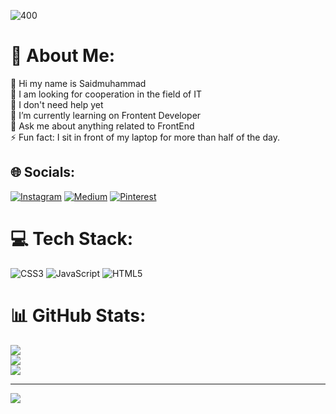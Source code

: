 
![400](https://github.com/saidmuhammad923/saidmuhammad923/assets/123629022/3f4dc5c2-f6d4-4b2b-b3d2-669bfa3da2b3)

# 💫 About Me:
🔭 Hi my name is Saidmuhammad<br>👯 I am looking for cooperation in the field of IT<br>🤝 I don't need help yet<br>🌱 I’m currently learning on Frontent Developer<br>💬 Ask me about anything related to FrontEnd<br>⚡️ Fun fact: I sit in front of my laptop for more than half of the day.


## 🌐 Socials:
[![Instagram](https://img.shields.io/badge/Instagram-%23E4405F.svg?logo=Instagram&logoColor=white)](https://instagram.com/__sa1dovvv__) [![Medium](https://img.shields.io/badge/Medium-12100E?logo=medium&logoColor=white)](https://medium.com/@__saidovvv__) [![Pinterest](https://img.shields.io/badge/Pinterest-%23E60023.svg?logo=Pinterest&logoColor=white)](https://pinterest.com/saidovsaidmuhammad923) 

# 💻 Tech Stack:
![CSS3](https://img.shields.io/badge/css3-%231572B6.svg?style=for-the-badge&logo=css3&logoColor=white) ![JavaScript](https://img.shields.io/badge/javascript-%23323330.svg?style=for-the-badge&logo=javascript&logoColor=%23F7DF1E) ![HTML5](https://img.shields.io/badge/html5-%23E34F26.svg?style=for-the-badge&logo=html5&logoColor=white)
# 📊 GitHub Stats:
![](https://github-readme-stats.vercel.app/api?username=Saidmuhammad&theme=dark&hide_border=false&include_all_commits=true&count_private=false)<br/>
![](https://github-readme-streak-stats.herokuapp.com/?user=Saidmuhammad&theme=dark&hide_border=false)<br/>
![](https://github-readme-stats.vercel.app/api/top-langs/?username=Saidmuhammad&theme=dark&hide_border=false&include_all_commits=true&count_private=false&layout=compact)

---
[![](https://visitcount.itsvg.in/api?id=Saidmuhammad&icon=0&color=0)](https://visitcount.itsvg.in)

<!-- Proudly created with GPRM ( https://gprm.itsvg.in ) -->
